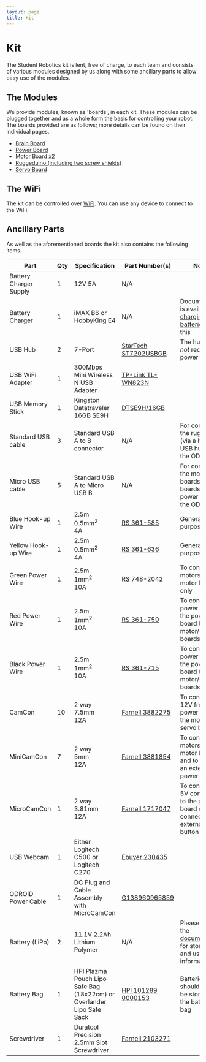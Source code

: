 ```yaml
---
layout: page
title: Kit
---
```


Kit
===

The Student Robotics kit is lent, free of charge, to each team and consists of various modules designed by us along with some ancillary parts to allow easy use of the modules.

The Modules
-----------

We provide modules, known as 'boards', in each kit.
These modules can be plugged together and as a whole form the basis for controlling your robot.
The boards provided are as follows; more details can be found on their individual pages.

 * [Brain Board](/docs/kit/brain_board)
 * [Power Board](/docs/kit/power_board)
 * [Motor Board x2](/docs/kit/motor_board)
 * [Ruggeduino (including two screw shields)](/docs/kit/ruggeduino)
 * [Servo Board](/docs/kit/servo_board)

The WiFi
-------------------

The kit can be controlled over [WiFi](/docs/kit/wifi). You can use any device to connect to the WiFi.

Ancillary Parts
---------------

As well as the aforementioned boards the kit also contains the following items.

|        Part            | Qty | Specification                                                         | Part Number(s)                              | Notes
|------------------------|-----|-----------------------------------------------------------------------|---------------------------------------------|------
| Battery Charger Supply | 1   | 12V 5A                                                                | N/A                                         |
| Battery Charger        | 1   | iMAX B6 or HobbyKing E4                                               | N/A                                         | Documentation is available on [charging the batteries](/docs/kit/batteries) using this
| USB Hub                | 2   | 7-Port                                                                | [StarTech ST7202USBGB][ST7202USBGB]         | The hub does *not* require a power cable
| USB WiFi Adapter       | 1   | 300Mbps Mini Wireless N USB Adapter                                   | [TP-Link TL-WN823N][TL-WN823N]              |
| USB Memory Stick       | 1   | Kingston Datatraveler 16GB SE9H                                       | [DTSE9H/16GB][DTSE9H-16GB]                  |
| Standard USB cable     | 3   | Standard USB A to B connector                                         | N/A                                         | For connecting the ruggeduino (via a hub) and USB hubs to the ODROID
| Micro USB cable        | 5   | Standard USB A to Micro USB B                                         | N/A                                         | For connecting the motor boards, servo boards and power board to the ODROID
| Blue Hook-up Wire      | 1   | 2.5m<br />0.5mm<sup>2</sup><br />4A                                   | [RS 361-585][RS-361-585]                    | General purpose wire
| Yellow Hook-up Wire    | 1   | 2.5m<br />0.5mm<sup>2</sup><br />4A                                   | [RS 361-636][RS-361-636]                    | General purpose wire
| Green Power Wire       | 1   | 2.5m<br />1mm<sup>2</sup><br />10A                                    | [RS 748-2042][RS-748-2042]                  | To connect the motors to the motor boards only
| Red Power Wire         | 1   | 2.5m<br />1mm<sup>2</sup><br />10A                                    | [RS 361-759][RS-361-759]                    | To connect power from the power board to the motor/servo boards
| Black Power Wire       | 1   | 2.5m<br />1mm<sup>2</sup><br />10A                                    | [RS 361-715][RS-361-715]                    | To connect power from the power board to the motor/servo boards
| CamCon                 | 10  | 2 way<br />7.5mm<br />12A                                             | [Farnell 3882275][F-3882275]                | To connect 12V from the power board to the motor and servo boards
| MiniCamCon             | 7   | 2 way<br />5mm<br />12A                                               | [Farnell 3881854][F-3881854]                | To connect motors to the motor boards, and to connect an external power switch
| MicroCamCon            | 1   | 2 way<br />3.81mm<br />12A                                            | [Farnell 1717047][F-1717047]                | To connect a 5V component to the power board or to connect an external start button
| USB Webcam             | 1   | Either Logitech C500 or Logitech C270                                 | [Ebuyer 230435][EB-230435]                  |
| ODROID Power Cable     | 1   | DC Plug and Cable Assembly with MicroCamCon                           | [G138960965859][G138960965859]              |
| Battery (LiPo)         | 2   | 11.1V 2.2Ah Lithium Polymer                                           | N/A                                         | Please read the [documentation](/docs/kit/batteries) for storage and usage information
| Battery Bag            | 1   | HPI Plazma Pouch Lipo Safe Bag (18x22cm) or Overlander Lipo Safe Sack | [HPI 101289][HPI-101289] [0000153][0000153] | Batteries should always be stored in the battery bag
| Screwdriver            | 1   | Duratool Precision 2.5mm Slot Screwdriver                             | [Farnell 2103271][F-2103271]                |

[ST7202USBGB]: http://uk.startech.com/Cards-Adapters/USB-2/Hub/7-Port-USB-20-Hub-UK~ST7202USBGB
[TL-WN823N]: http://www.tp-link.com/en/products/details/?model=TL-WN823N
[F-3882275]: https://uk.farnell.com/3882275
[F-3881854]: https://uk.farnell.com/3881854
[F-1717047]: https://uk.farnell.com/1717047
[F-2103271]: https://uk.farnell.com/2103271
[RS-361-715]: https://uk.rs-online.com/web/p/products/361-715
[RS-361-759]: https://uk.rs-online.com/web/p/products/361-759
[RS-748-2042]: https://uk.rs-online.com/web/p/products/748-2042
[RS-361-585]: https://uk.rs-online.com/web/p/products/361-585
[RS-361-636]: https://uk.rs-online.com/web/p/products/361-636
[EB-230435]: http://www.ebuyer.com/230435-logitech-c270-hd-webcam-720p-hd-video-960-000582
[G138960965859]: http://www.hardkernel.com/main/products/prdt_info.php?g_code=G138960965859
[0000153]: http://www.modelsport.co.uk/overlander-lipo-safe-sack/rc-car-products/38313
[HPI-101289]: http://www.modelsport.co.uk/hpi-plazma-pouch-lipo-safe-bag-18x22cm-/rc-car-products/39499
[DTSE9H-16GB]: https://www.amazon.co.uk/dp/B006YBARCA
